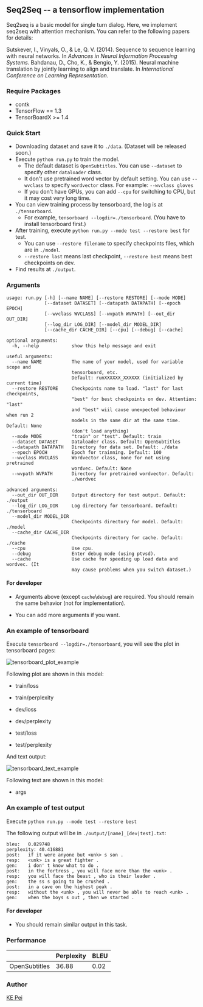 ## Seq2Seq -- a tensorflow implementation

Seq2seq is a basic model for single turn dialog. Here, we implement seq2seq with attention mechanism. You can refer to the following papers for details:

Sutskever, I., Vinyals, O., & Le, Q. V. (2014). Sequence to sequence learning with neural networks. In *Advances in Neural Information Processing Systems*.
Bahdanau, D., Cho, K., & Bengio, Y. (2015). Neural machine translation by jointly learning to align and translate. In *International Conference on Learning Representation*.

### Require Packages

* contk
* TensorFlow == 1.3
* TensorBoardX >= 1.4

### Quick Start

* Downloading dataset and save it to ``./data``. (Dataset will be released soon.)
* Execute ``python run.py`` to train the model.
  * The default dataset is ``OpenSubtitles``. You can use ``--dataset`` to specify other ``dataloader`` class.
  * It don't use pretrained word vector by default setting. You can use ``--wvclass`` to specify ``wordvector`` class. For example: ``--wvclass gloves``
  * If you don't have GPUs, you can add `--cpu` for switching to CPU, but it may cost very long time.
* You can view training process by tensorboard, the log is at `./tensorboard`.
  * For example, ``tensorboard --logdir=./tensorboard``. (You have to install tensorboard first.)
* After training, execute  ``python run.py --mode test --restore best`` for test.
  * You can use ``--restore filename`` to specify checkpoints files, which are in ``./model``.
  * ``--restore last`` means last checkpoint, ``--restore best`` means best checkpoints on dev.
* Find results at ``./output``.

### Arguments

    usage: run.py [-h] [--name NAME] [--restore RESTORE] [--mode MODE]
                  [--dataset DATASET] [--datapath DATAPATH] [--epoch EPOCH]
                  [--wvclass WVCLASS] [--wvpath WVPATH] [--out_dir OUT_DIR]
                  [--log_dir LOG_DIR] [--model_dir MODEL_DIR]
                  [--cache_dir CACHE_DIR] [--cpu] [--debug] [--cache]
    
    optional arguments:
      -h, --help            show this help message and exit
      
    useful arguments:
      --name NAME           The name of your model, used for variable scope and 
                            tensorboard, etc.
                            Default: runXXXXXX_XXXXXX (initialized by current time)
      --restore RESTORE     Checkpoints name to load. "last" for last checkpoints,
                            "best" for best checkpoints on dev. Attention: "last"
                            and "best" wiil cause unexpected behaviour when run 2
                            models in the same dir at the same time. Default: None
                            (don't load anything)
      --mode MODE           "train" or "test". Default: train
      --dataset DATASET     Dataloader class. Default: OpenSubtitles
      --datapath DATAPATH   Directory for data set. Default: ./data
      --epoch EPOCH         Epoch for trainning. Default: 100
      --wvclass WVCLASS     Wordvector class, none for not using pretrained
                            wordvec. Default: None
      --wvpath WVPATH       Directory for pretrained wordvector. Default:
                            ./wordvec
    
    advanced arguments:
      --out_dir OUT_DIR     Output directory for test output. Default: ./output
      --log_dir LOG_DIR     Log directory for tensorboard. Default: ./tensorboard
      --model_dir MODEL_DIR
                            Checkpoints directory for model. Default: ./model
      --cache_dir CACHE_DIR
                            Checkpoints directory for cache. Default: ./cache
      --cpu                 Use cpu.
      --debug               Enter debug mode (using ptvsd).
      --cache               Use cache for speeding up load data and wordvec. (It
                       	    may cause problems when you switch dataset.)
#### For developer

* Arguments above (except ``cache``\\``debug``) are required. You should remain the same behavior (not for implementation).

* You can add more arguments if you want.

### An example of tensorboard

Execute ``tensorboard --logdir=./tensorboard``, you will see the plot in tensorboard pages:

![tensorboard_plot_example](images/tensorflow-plot-example.png)

Following plot are shown in this model:

* train/loss

* train/perplexity

* dev/loss
* dev/perplexity
* test/loss
* test/perplexity

And text output:

![tensorboard_text_example](images/tensorflow-text-example.png)

Following text are shown in this model:

* args

### An example of test output

Execute ``python run.py --mode test --restore best``

The following output will be in `./output/[name]_[dev|test].txt`:

```
bleu:	0.029748
perplexity:	40.416881
post:	if it were anyone but <unk> s son .
resp:	<unk> is a great fighter .
gen:	i don' t know what to do .
post:	in the fortress , you will face more than the <unk> .
resp:	you will face the beast , who is their leader .
gen:	the ss s going to be crushed .
post:	in a cave on the highest peak .
resp:	without the <unk> , you will never be able to reach <unk> .
gen:	when the boys s out , then we started .
```

#### For developer

- You should remain similar output in this task.

### Performance

|               | Perplexity | BLEU  |
| ------------- | ---------- | ----- |
| OpenSubtitles | 36.88 | 0.02 |

### Author

[KE Pei](https://github.com/kepei1106)